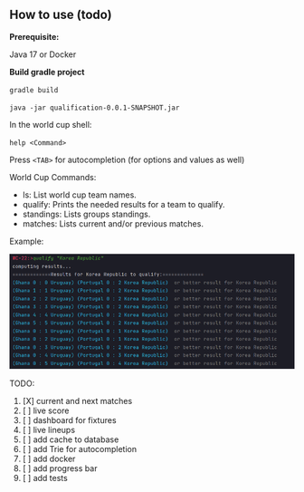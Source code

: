 ## How to use  (todo)

**Prerequisite:**

Java 17 or Docker

**Build gradle project**

`gradle build`

`java -jar qualification-0.0.1-SNAPSHOT.jar`

In the world cup shell:

`help <Command>`

Press `<TAB>` for autocompletion (for options and values as well)

World Cup Commands:

* ls: List world cup team names.
* qualify: Prints the needed results for a team to qualify.
* standings: Lists groups standings.
* matches: Lists current and/or previous matches. 

Example:

![alt text](qualifyKoreaPNG.PNG)

TODO:
1. [X] current and next matches
2. [ ] live score
3. [ ] dashboard for fixtures
4. [ ] live lineups 
5. [ ] add cache to database
6. [ ] add Trie for autocompletion
7. [ ] add docker
8. [ ] add progress bar
9. [ ] add tests
